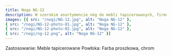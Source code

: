 ```yaml
---
title: Noga NG-12
description: W szerokim asortymencie nóg do mebli tapicerowanych, firma Janpol Metalprodukcja oferuje Państwu model NG-12. Jest to jeden z nowoczesnych i minimalistycznych modeli, który idealnie sprawdzi się również przy fotelach. Niezwykle proste w montażu, wykonane są ze stali chromowanej lub malowanej proszkowo.
images: [{ src: "/nogi/NG-12.jpg", alt: "Noga NG-12" },
{ src: "/nogi/NG-12-photo-01.jpg", alt: "Noga NG-12" },
{ src: "/nogi/NG-12-photo-02.jpg", alt: "Noga NG-12" },
{ src: "/nogi/ng-12.png", alt: "Noga NG-12" }]
---
```


Zastosowanie: Meble tapicerowane
Powłoka: Farba proszkowa, chrom
